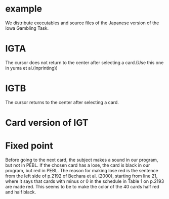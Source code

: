 # example
We distribute executables and source files of the Japanese version of the Iowa Gambling Task. 
# IGTA
The cursor does not return to the center after selecting a card.(Use this one in yuma et al.(inprinting))
# IGTB
The cursor returns to the center after selecting a card.
# Card version of IGT

# Fixed point
Before going to the next card, the subject makes a sound in our program, but not in PEBL.
If the chosen card has a lose, the card is black in our program, but red in PEBL.
The reason for making lose red is the sentence from the left side of p.2192 of Bechara et al. (2000), starting from line 21, where it says that cards with minus or 0 in the schedule in Table 1 on p.2193 are made red. This seems to be to make the color of the 40 cards half red and half black.
